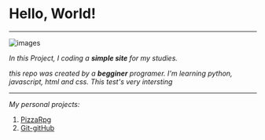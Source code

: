 # Hello, World!
---
![images](https://github.com/GenissonEmilio/Hello-world/assets/120515204/a864c0a1-3b72-4a0a-933c-f4a345f38885)

*In this Project, I coding a **simple site** for my studies.*

*this repo was created by a __begginer__ programer. I'm learning python, javascript, html and css. This test's very intersting*

---
*My personal projects:*
1. [PizzaRpg](https://github.com/GenissonEmilio/Pizza-project)
2. [Git-gitHub](https://github.com/GenissonEmilio/Hello-world)
